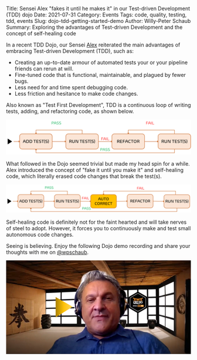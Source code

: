Title: Sensei Alex "fakes it until he makes it" in our Test-driven Development (TDD) dojo
Date: 2021-07-31
Category: Events
Tags: code, quality, testing, tdd, events
Slug: dojo-tdd-getting-started-demo
Author: Willy-Peter Schaub
Summary: Exploring the advantages of Test-driven Development and the concept of self-healing code

In a recent TDD Dojo, our Sensei [Alex](https://twitter.com/alexbunardzic) reiterated the main advantages of embracing Test-driven Development (TDD), such as:

- Creating an up-to-date armour of automated tests your or your pipeline friends can rerun at will.
- Fine-tuned code that is functional, maintainable, and plagued by fewer bugs.
- Less need for and time spent debugging code.
- Less friction and hesitance to make code changes.

Also known as "Test First Development", TDD is a continuous loop of writing tests, adding, and refactoring code, as shown below.

![TDD](../images/dojo-tdd-getting-started-demo-1.png) 

What followed in the Dojo seemed trivial but made my head spin for a while. Alex introduced the concept of "fake it until you make it" and self-healing code, which literally erased code changes that break the test(s). 

![Self-Healing](../images/dojo-tdd-getting-started-demo-2.png) 

Self-healing code is definitely not for the faint hearted and will take nerves of steel to adopt. However, it forces you to continuously make and test small autonomous code changes.

Seeing is believing. Enjoy the following Dojo demo recording and share your thoughts with me on [@wpschaub](https://twitter.com/wpschaub).


[![TDD Video](../images/dojo-tdd-getting-started-demo-3.png)](https://youtu.be/7qcx3tEUSBE)

